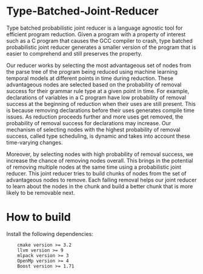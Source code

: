 # Type-Batched-Joint-Reducer
Type batched probabilistic joint reducer is a language agnostic tool for efficient program reduction. Given a program with a property of interest such as a C program that causes the GCC compiler to crash, type batched probabilistic joint reducer generates a smaller version of the program that is easier to comprehend and still preserves the property.

Our reducer works by selecting the most advantageous set of nodes from the parse tree of the program being reduced using machine learning temporal models at different points in time during reduction. These advantageous nodes are selected based on the probability of removal success for their grammar rule type at a given point in time. For example, declarations of variables in a C program have low probability of removal success at the beginning of reduction when their uses are still present. This is because removing declarations before their uses generates compile time issues. As reduction proceeds further and more uses get removed, the probability of removal success for declarations may increase. Our mechanism of selecting nodes with the highest probability of removal success, called type scheduling, is dynamic and takes into account these time-varying changes. 

Moreover, by selecting nodes with high probability of removal success, we increase the chance of removing nodes overall. This brings in the potential of removing multiple nodes at the same time using a probabilistic joint reducer. This joint reducer tries to build chunks of nodes from the set of advantageous nodes to remove. Each failing removal helps our joint reducer to learn about the nodes in the chunk and build a better chunk that is more likely to be removable next. 

# How to build
Install the following dependencies:

        cmake version >= 3.2 
        llvm version >= 9
        mlpack version >= 3
        OpenMp version >= 4
        Boost version >= 1.71
